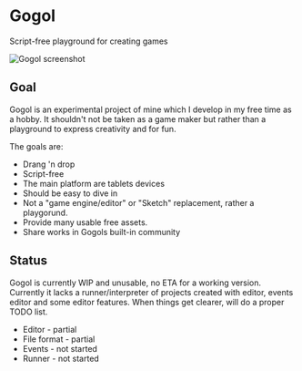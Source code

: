 # Gogol
Script-free playground for creating games

![Gogol screenshot](https://lut.im/gyBIMcB39S/FLBOPKADIi2s62E8.png)

## Goal
Gogol is an experimental project of mine which I develop in my free time as a hobby. It shouldn't not be taken as a game maker but rather than a playground to express creativity and for fun.

The goals are:
* Drang 'n drop
* Script-free
* The main platform are tablets devices
* Should be easy to dive in
* Not a "game engine/editor" or "Sketch" replacement, rather a playgorund.
* Provide many usable free assets.
* Share works in Gogols built-in community


## Status
Gogol is currently WIP and unusable, no ETA for a working version.
Currently it lacks a runner/interpreter of projects created with editor, events editor and some editor features. When things get clearer, will do a proper TODO list.

* Editor - partial
* File format - partial
* Events - not started
* Runner - not started
